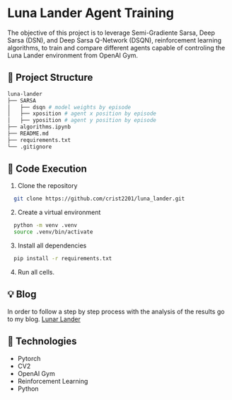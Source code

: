
# Luna Lander Agent Training

The objective of this project is to leverage Semi-Gradiente Sarsa, Deep Sarsa (DSN), and Deep Sarsa Q-Network (DSQN), reinforcement learning algorithms, to train and compare different agents capable of controling the Luna Lander environment from OpenAI Gym. 

## :file_folder: Project Structure

```bash
luna-lander
├── SARSA
│   ├── dsqn # model weights by episode
│   ├── xposition # agent x position by episode
│   ├── yposition # agent y position by episode
├── algorithms.ipynb
├── README.md
├── requirements.txt
└── .gitignore

```

## :rocket: Code Execution

1. Clone the repository
```bash
  git clone https://github.com/crist2201/luna_lander.git
```
2. Create a virtual environment
```bash
  python -m venv .venv
  source .venv/bin/activate
```
3. Install all dependencies
```bash
  pip install -r requirements.txt
```
4. Run all cells.

## :bulb: Blog
In order to follow a step by step process with the analysis of the results go to my blog. [Lunar Lander](https://cst-portfolio.onrender.com/project/lunar_lander)

## :wrench: Technologies
- Pytorch
- CV2
- OpenAI Gym
- Reinforcement Learning
- Python
